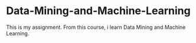 # Data-Mining-and-Machine-Learning
This is my assignment. From this course, i learn Data Mining and Machine Learning.
